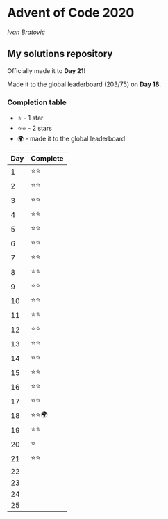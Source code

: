 # Advent of Code 2020
*Ivan Bratović*
## My solutions repository

Officially made it to **Day 21**!

Made it to the global leaderboard (203/75) on **Day 18**.

### Completion table

 + :star: - 1 star
 + :star::star: - 2 stars
 + :earth_africa: - made it to the global leaderboard


| Day    | Complete     |
| ------ | ------------ |
| 1      | :star::star: |
| 2      | :star::star: |
| 3      | :star::star: |
| 4      | :star::star: |
| 5      | :star::star: |
| 6      | :star::star: |
| 7      | :star::star: |
| 8      | :star::star: |
| 9      | :star::star: |
| 10     | :star::star: |
| 11     | :star::star: |
| 12     | :star::star: |
| 13     | :star::star: |
| 14     | :star::star: |
| 15     | :star::star: |
| 16     | :star::star: |
| 17     | :star::star: |
| 18     | :star::star::earth_africa: |
| 19     | :star::star: |
| 20     | :star:       |
| 21     | :star::star: |
| 22     |              |
| 23     |              |
| 24     |              |
| 25     |              |
